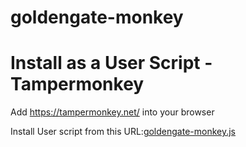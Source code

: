 # goldengate-monkey

# Install as a User Script - Tampermonkey
Add https://tampermonkey.net/ into your browser

Install User script from this URL:[goldengate-monkey.js](https://github.com/lerix/goldengate-monkey/raw/main/goldengate-monkey.user.js)

